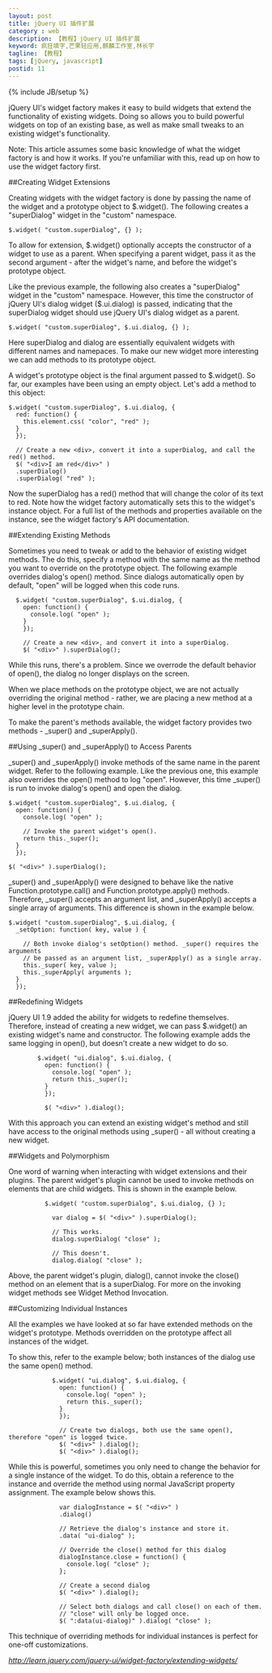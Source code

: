 ```yaml
---
layout: post
title: jQuery UI 插件扩展
category : web
description: 【教程】jQuery UI 插件扩展
keyword: 疯狂填字,芒果轻应用,麒麟工作室,林长宇
tagline: 【教程】
tags: [jQuery, javascript]
postid: 11
---
```

{% include JB/setup %}

jQuery UI's widget factory makes it easy to build widgets that extend the functionality of existing widgets. Doing so allows you to build powerful widgets on top of an existing base, as well as make small tweaks to an existing widget's functionality.

Note: This article assumes some basic knowledge of what the widget factory is and how it works. If you're unfamiliar with this, read up on how to use the widget factory first.

##Creating Widget Extensions

Creating widgets with the widget factory is done by passing the name of the widget and a prototype object to $.widget(). The following creates a "superDialog" widget in the "custom" namespace.

    $.widget( "custom.superDialog", {} );

To allow for extension, $.widget() optionally accepts the constructor of a widget to use as a parent. When specifying a parent widget, pass it as the second argument - after the widget's name, and before the widget's prototype object.

Like the previous example, the following also creates a "superDialog" widget in the "custom" namespace. However, this time the constructor of jQuery UI's dialog widget ($.ui.dialog) is passed, indicating that the superDialog widget should use jQuery UI's dialog widget as a parent.

    $.widget( "custom.superDialog", $.ui.dialog, {} );

Here superDialog and dialog are essentially equivalent widgets with different names and namepaces. To make our new widget more interesting we can add methods to its prototype object.

A widget's prototype object is the final argument passed to $.widget(). So far, our examples have been using an empty object. Let's add a method to this object:


    $.widget( "custom.superDialog", $.ui.dialog, {
      red: function() {
        this.element.css( "color", "red" );
      }
      });

      // Create a new <div>, convert it into a superDialog, and call the red() method.
      $( "<div>I am red</div>" )
      .superDialog()
      .superDialog( "red" );

Now the superDialog has a red() method that will change the color of its text to red. Note how the widget factory automatically sets this to the widget's instance object. For a full list of the methods and properties available on the instance, see the widget factory's API documentation.

##Extending Existing Methods

Sometimes you need to tweak or add to the behavior of existing widget methods. The do this, specify a method with the same name as the method you want to override on the prototype object. The following example overrides dialog's open() method. Since dialogs automatically open by default, "open" will be logged when this code runs.


      $.widget( "custom.superDialog", $.ui.dialog, {
        open: function() {
          console.log( "open" );
        }
        });

        // Create a new <div>, and convert it into a superDialog.
        $( "<div>" ).superDialog();

While this runs, there's a problem. Since we overrode the default behavior of open(), the dialog no longer displays on the screen.

When we place methods on the prototype object, we are not actually overriding the original method - rather, we are placing a new method at a higher level in the prototype chain.

To make the parent's methods available, the widget factory provides two methods - _super() and _superApply().

##Using _super() and _superApply() to Access Parents

_super() and _superApply() invoke methods of the same name in the parent widget. Refer to the following example. Like the previous one, this example also overrides the open() method to log "open". However, this time _super() is run to invoke dialog's open() and open the dialog.


    $.widget( "custom.superDialog", $.ui.dialog, {
      open: function() {
        console.log( "open" );

        // Invoke the parent widget's open().
        return this._super();
      }
      });

    $( "<div>" ).superDialog();

_super() and _superApply() were designed to behave like the native Function.prototype.call() and Function.prototype.apply() methods. Therefore, _super() accepts an argument list, and _superApply() accepts a single array of arguments. This difference is shown in the example below.


    $.widget( "custom.superDialog", $.ui.dialog, {
      _setOption: function( key, value ) {

        // Both invoke dialog's setOption() method. _super() requires the arguments
        // be passed as an argument list, _superApply() as a single array.
        this._super( key, value );
        this._superApply( arguments );
      }
      });

##Redefining Widgets

jQuery UI 1.9 added the ability for widgets to redefine themselves. Therefore, instead of creating a new widget, we can pass $.widget() an existing widget's name and constructor. The following example adds the same logging in open(), but doesn't create a new widget to do so.


            $.widget( "ui.dialog", $.ui.dialog, {
              open: function() {
                console.log( "open" );
                return this._super();
              }
              });

              $( "<div>" ).dialog();

With this approach you can extend an existing widget's method and still have access to the original methods using _super() - all without creating a new widget.

##Widgets and Polymorphism

One word of warning when interacting with widget extensions and their plugins. The parent widget's plugin cannot be used to invoke methods on elements that are child widgets. This is shown in the example below.


              $.widget( "custom.superDialog", $.ui.dialog, {} );

                var dialog = $( "<div>" ).superDialog();

                // This works.
                dialog.superDialog( "close" );

                // This doesn't.
                dialog.dialog( "close" );

Above, the parent widget's plugin, dialog(), cannot invoke the close() method on an element that is a superDialog. For more on the invoking widget methods see Widget Method Invocation.

##Customizing Individual Instances

All the examples we have looked at so far have extended methods on the widget's prototype. Methods overridden on the prototype affect all instances of the widget.

To show this, refer to the example below; both instances of the dialog use the same open() method.


                $.widget( "ui.dialog", $.ui.dialog, {
                  open: function() {
                    console.log( "open" );
                    return this._super();
                  }
                  });

                  // Create two dialogs, both use the same open(), therefore "open" is logged twice.
                  $( "<div>" ).dialog();
                  $( "<div>" ).dialog();

While this is powerful, sometimes you only need to change the behavior for a single instance of the widget. To do this, obtain a reference to the instance and override the method using normal JavaScript property assignment. The example below shows this.


                  var dialogInstance = $( "<div>" )
                  .dialog()

                  // Retrieve the dialog's instance and store it.
                  .data( "ui-dialog" );

                  // Override the close() method for this dialog
                  dialogInstance.close = function() {
                    console.log( "close" );
                  };

                  // Create a second dialog
                  $( "<div>" ).dialog();

                  // Select both dialogs and call close() on each of them.
                  // "close" will only be logged once.
                  $( ":data(ui-dialog)" ).dialog( "close" );

This technique of overriding methods for individual instances is perfect for one-off customizations.


*http://learn.jquery.com/jquery-ui/widget-factory/extending-widgets/*
